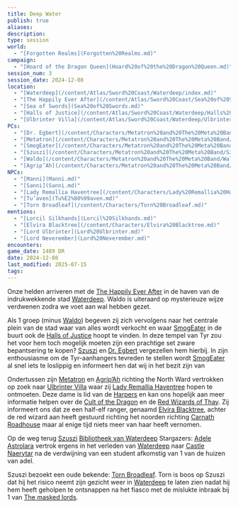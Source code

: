 ```yaml
---
title: Deep Water
publish: true
aliases: 
description: 
type: session
world:
  - "[Forgotten Realms](Forgotten%20Realms.md)"
campaign:
  - "[Hoard of the Dragon Queen](Hoard%20of%20the%20Dragon%20Queen.md)"
session_num: 3
session_date: 2024-12-08
location:
  - "[Waterdeep](/content/Atlas/Sword%20Coast/Waterdeep/index.md)"
  - "[The Happily Ever After](/content/Atlas/Sword%20Coast/Sea%20of%20Swords/The%20Happily%20Ever%20After.md)"
  - "[Sea of Swords](Sea%20of%20Swords.md)"
  - "[Halls of Justice](/content/Atlas/Sword%20Coast/Waterdeep/Halls%20of%20Justice.md)"
  - "[Ulbrinter Villa](/content/Atlas/Sword%20Coast/Waterdeep/Ulbrinter%20Villa.md)"
PCs:
  - "[Dr. Egbert](/content/Characters/Metatron%20and%20The%20Meta%20Band/Dr.%20Egbert.md)"
  - "[Metatron](/content/Characters/Metatron%20and%20The%20Meta%20Band/Metatron.md)"
  - "[SmogEater](/content/Characters/Metatron%20and%20The%20Meta%20Band/SmogEater.md)"
  - "[Szuszi](/content/Characters/Metatron%20and%20The%20Meta%20Band/Szuszi.md)"
  - "[Waldo](/content/Characters/Metatron%20and%20The%20Meta%20Band/Waldo.md)"
  - "[Agrip’Ah](/content/Characters/Metatron%20and%20The%20Meta%20Band/Agrip%E2%80%99Ah.md)"
NPCs:
  - "[Manni](Manni.md)"
  - "[Sanni](Sanni.md)"
  - "[Lady Remallia Haventree](/content/Characters/Lady%20Remallia%20Haventree.md)"
  - "[Tu’aven](Tu%E2%80%99aven.md)"
  - "[Torn Broadleaf](/content/Characters/Torn%20Broadleaf.md)"
mentions:
  - "[Lorcil Silkhands](Lorcil%20Silkhands.md)"
  - "[Elvira Blacktree](/content/Characters/Elvira%20Blacktree.md)"
  - "[Lord Ulbrinter](Lord%20Ulbrinter.md)"
  - "[Lord Neverember](Lord%20Neverember.md)"
encounters: 
game_date: 1489 DR
date: 2024-12-08
last_modified: 2025-07-15
tags: 
---
```


Onze helden arriveren met de [The Happily Ever After](/content/Atlas/Sword%20Coast/Sea%20of%20Swords/The%20Happily%20Ever%20After.md) in de haven van de indrukwekkende stad [Waterdeep](/content/Atlas/Sword%20Coast/Waterdeep/index.md). Waldo is uiteraard op mysterieuze wijze verdwenen zodra we voet aan wal hebben gezet. 

Als 1 groep (minus [Waldo](/content/Characters/Metatron%20and%20The%20Meta%20Band/Waldo.md)) begeven zij zich vervolgens naar het centrale plein van de stad waar van alles wordt verkocht en waar [SmogEater](/content/Characters/Metatron%20and%20The%20Meta%20Band/SmogEater.md) in de buurt ook de [Halls of Justice](/content/Atlas/Sword%20Coast/Waterdeep/Halls%20of%20Justice.md) hoopt te vinden. In deze tempel van Tyr zou het voor hem toch mogelijk moeten zijn een prachtige set zware bepantsering te kopen? [Szuszi](/content/Characters/Metatron%20and%20The%20Meta%20Band/Szuszi.md) en [Dr. Egbert](/content/Characters/Metatron%20and%20The%20Meta%20Band/Dr.%20Egbert.md) vergezellen hem hierbij. In zijn enthousiasme om de Tyr-aanhangers tevreden te stellen wordt [SmogEater](/content/Characters/Metatron%20and%20The%20Meta%20Band/SmogEater.md) al snel iets te loslippig en informeert hen dat wij in het bezit zijn van 

Ondertussen zijn [Metatron](/content/Characters/Metatron%20and%20The%20Meta%20Band/Metatron.md) en [Agrip’Ah](/content/Characters/Metatron%20and%20The%20Meta%20Band/Agrip%E2%80%99Ah.md) richting the North Ward vertrokken op zoek naar [Ulbrinter Villa](/content/Atlas/Sword%20Coast/Waterdeep/Ulbrinter%20Villa.md) waar zij [Lady Remallia Haventree](/content/Characters/Lady%20Remallia%20Haventree.md) hopen te ontmoeten. Deze dame is lid van de [Harpers](Harpers.md) en kan ons hopelijk aan meer informatie helpen over de [Cult of the Dragon](Cult%20of%20the%20Dragon.md) en de [Red Wizards of Thay](Red%20Wizards%20of%20Thay.md). Zij informeert ons dat ze een half-elf ranger, genaamd [Elvira Blacktree](/content/Characters/Elvira%20Blacktree.md), achter de red wizard aan heeft gestuurd richting het noorden richting [Carnath Roadhouse](/content/Atlas/Sword%20Coast/Carnath%20Roadhouse.md) maar al enige tijd niets meer van haar heeft vernomen. 

Op de weg terug 
[Szuszi](/content/Characters/Metatron%20and%20The%20Meta%20Band/Szuszi.md)
[Bibliotheek van Waterdeep](Bibliotheek%20van%20Waterdeep.md) 
Stargazers: [Adele Astrolara](Adele%20Astrolara.md) vertrok ergens in het verleden van [Waterdeep](/content/Atlas/Sword%20Coast/Waterdeep/index.md) naar [Castle Naerytar](/content/Atlas/Sword%20Coast/Mere%20of%20Dead%20Men/Castle%20Naerytar.md) na de verdwijning van een student afkomstig van 1 van de huizen van adel. 

Szuszi bezoekt een oude bekende: [Torn Broadleaf](/content/Characters/Torn%20Broadleaf.md). Torn is boos op Szuszi dat hij het risico neemt zijn gezicht weer in [Waterdeep](/content/Atlas/Sword%20Coast/Waterdeep/index.md) te laten zien nadat hij hem heeft geholpen te ontsnappen na het fiasco met de mislukte inbraak bij 1 van [The masked lords](The%20masked%20lords.md).
